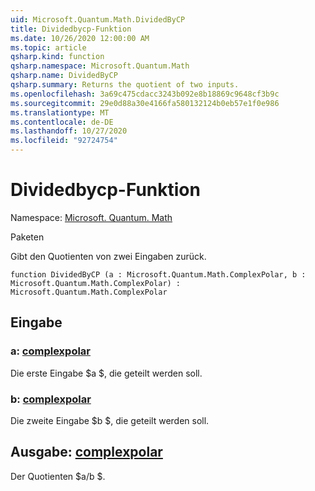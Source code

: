 ```yaml
---
uid: Microsoft.Quantum.Math.DividedByCP
title: Dividedbycp-Funktion
ms.date: 10/26/2020 12:00:00 AM
ms.topic: article
qsharp.kind: function
qsharp.namespace: Microsoft.Quantum.Math
qsharp.name: DividedByCP
qsharp.summary: Returns the quotient of two inputs.
ms.openlocfilehash: 3a69c475cdacc3243b092e8b18869c9648cf3b9c
ms.sourcegitcommit: 29e0d88a30e4166fa580132124b0eb57e1f0e986
ms.translationtype: MT
ms.contentlocale: de-DE
ms.lasthandoff: 10/27/2020
ms.locfileid: "92724754"
---
```

# <a name="dividedbycp-function"></a>Dividedbycp-Funktion

Namespace: [Microsoft. Quantum. Math](xref:Microsoft.Quantum.Math)

Paketen [](https://nuget.org/packages/)


Gibt den Quotienten von zwei Eingaben zurück.

```qsharp
function DividedByCP (a : Microsoft.Quantum.Math.ComplexPolar, b : Microsoft.Quantum.Math.ComplexPolar) : Microsoft.Quantum.Math.ComplexPolar
```


## <a name="input"></a>Eingabe

### <a name="a--complexpolar"></a>a: [complexpolar](xref:Microsoft.Quantum.Math.ComplexPolar)

Die erste Eingabe $a $, die geteilt werden soll.


### <a name="b--complexpolar"></a>b: [complexpolar](xref:Microsoft.Quantum.Math.ComplexPolar)

Die zweite Eingabe $b $, die geteilt werden soll.



## <a name="output--complexpolar"></a>Ausgabe: [complexpolar](xref:Microsoft.Quantum.Math.ComplexPolar)

Der Quotienten $a/b $.